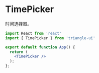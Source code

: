 # TimePicker

时间选择器。

```jsx
import React from 'react'
import { TimePicker } from 'triangle-ui'

export default function App() {
  return (
    <TimePicker />
  );
};
```
